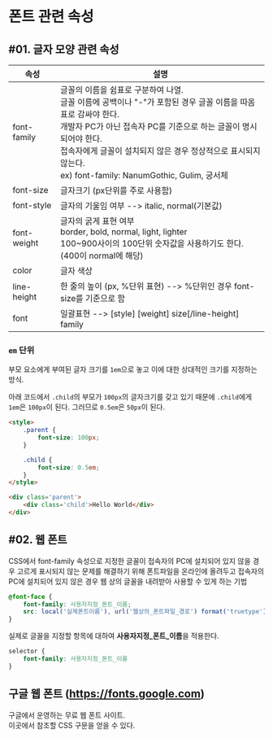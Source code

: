 # 폰트 관련 속성

## #01. 글자 모양 관련 속성

| 속성 | 설명 |
|--------|------|
| font-family | 글꼴의 이름을 쉼표로 구분하여 나열.<br/>글꼴 이름에 공백이나 "-"가 포함된 경우 글꼴 이름을 따옴표로 감싸야 한다.<br/>개발자 PC가 아닌 접속자 PC를 기준으로 하는 글꼴이 명시되어야 한다.<br/>접속자에게 글꼴이 설치되지 않은 경우 정상적으로 표시되지 않는다.<br/>ex) font-family: NanumGothic, Gulim, 궁서체 |
| font-size | 글자크기 (px단위를 주로 사용함) |
| font-style | 글자의 기울임 여부 --> italic, normal(기본값) |
| font-weight | 글자의 굵게 표현 여부<br/>border, bold, normal, light, lighter<br/>100~900사이의 100단위 숫자값을 사용하기도 한다.(400이 normal에 해당) |
| color | 글자 색상 |
| line-height | 한 줄의 높이 (px, %단위 표현) --> %단위인 경우 font-size를 기준으로 함 |
| font | 일괄표현 --> [style]  [weight] size[/line-height] family |

### `em` 단위

부모 요소에게 부여된 글자 크기를 `1em`으로 놓고 이에 대한 상대적인 크기를 지정하는 방식.

아래 코드에서 `.child`의 부모가 `100px`의 글자크기를 갖고 있기 때문에 `.child`에게 `1em`은 `100px`이 된다. 그러므로 `0.5em`은 `50px`이 된다.

```html
<style>
    .parent {
        font-size: 100px;
    }

    .child {
        font-size: 0.5em;
    }
</style>

<div class='parent'>
    <div class='child'>Hello World</div>
</div>
```




## #02. 웹 폰트

CSS에서 font-family 속성으로 지정한 글꼴이 접속자의 PC에 설치되어 있지 않을 경우 고르게 표시되지 않는 문제를 해결하기 위해 폰트파일을 온라인에 올려두고 접속자의 PC에 설치되어 있지 않은 경우 웹 상의 글꼴을 내려받아 사용할 수 있게 하는 기법

```CSS
@font-face {
    font-family: 사용자지정_폰트_이름;
    src: local('실제폰트이름'), url('웹상의_폰트파일_경로') format('truetype');
}
```

실제로 글꼴을 지정할 항목에 대하여 **사용자지정_폰트_이름**을 적용한다.

```CSS
selector {
    font-family: 사용자지정_폰트_이름
}
```

## 구글 웹 폰트 (https://fonts.google.com)
구글에서 운영하는 무료 웹 폰트 사이트.<br/>
이곳에서 참조할 CSS 구문을 얻을 수 있다.